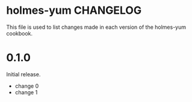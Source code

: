 # holmes-yum CHANGELOG

This file is used to list changes made in each version of the holmes-yum cookbook.

# 0.1.0

Initial release.

- change 0
- change 1

